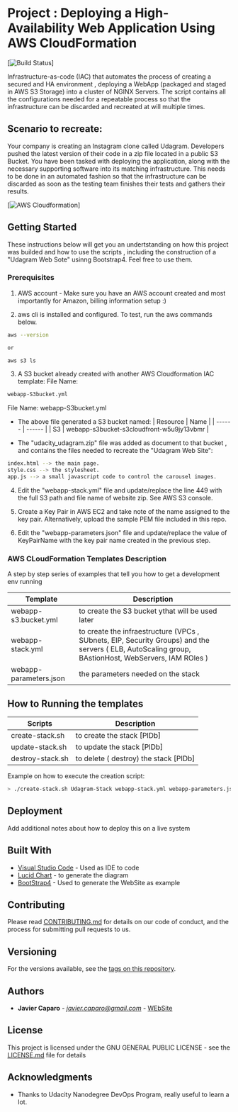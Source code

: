 # Project :  Deploying a High-Availability Web Application Using AWS CloudFormation

[![Build Status](https://travis-ci.org/joemccann/dillinger.svg?branch=master)]

Infrastructure-as-code (IAC) that automates the process of creating a secured and HA environment , deploying  a WebApp  (packaged and staged in AWS S3 Storage) into a cluster of NGINX Servers. The script contains all the configurations needed for a repeatable process so that the infrastructure can be discarded and recreated at will multiple times.

## Scenario to recreate:

Your company is creating an Instagram clone called Udagram. Developers pushed the latest version of their code in a zip file located in a public S3 Bucket.
You have been tasked with deploying the application, along with the necessary supporting software into its matching infrastructure.
This needs to be done in an automated fashion so that the infrastructure can be discarded as soon as the testing team finishes their tests and gathers their results.

[![AWS Cloudformation](https://cdn.lynda.com/video/504618-185-636144053204152091_338x600_thumb.jpg)]

## Getting Started

These instructions below  will get you an undertstanding on how this project was builded and how to use the scripts , including  the construction of a "Udagram Web Sote" usinng Bootstrap4. Feel free to use them.

### Prerequisites

1. AWS account - Make sure you have an AWS account created and most importantly for Amazon, billing information setup :)

2. aws cli is installed and configured. To test, run the aws commands below.
```sh
aws --version

or 

aws s3 ls
```
3. A S3 bucket already created with another AWS Cloudformation IAC template:
File Name:
```sh
webapp-S3bucket.yml
```
   File Name: webapp-S3bucket.yml

- The above file generated a S3 bucket named: 
| Resource | Name |
| ------ | ------ |
| S3 | webapp-s3bucket-s3cloudfront-w5u9jy13vbmr | 

- The "udacity_udagram.zip" file was added as document to that bucket , and contains the files needed to recreate the "Udagram Web Site":
```sh
index.html --> the main page.
style.css --> the stylesheet.
app.js --> a small javascript code to control the carousel images.
``` 
4. Edit the "webapp-stack.yml" file and update/replace the line 449 with the full S3 path and file name of website zip. See AWS S3 console.

5. Create a Key Pair in AWS EC2 and take note of the name assigned to the key pair. Alternatively, upload the sample PEM file included in this repo.

6. Edit the "webapp-parameters.json"  file and update/replace the value of KeyPairName with the key pair name created in the previous step.



### AWS CLoudFormation Templates Description

A step by step series of examples that tell you how to get a development env running

| Template | Description |
| ------ | ------ |
| webapp-s3.bucket.yml | to create the S3 bucket ythat will be used later |
| webapp-stack.yml | to create the infraestructure (VPCs , SUbnets, EIP, Security Groups) and the servers ( ELB, AutoScaling group, BAstionHost, WebServers, IAM ROles ) |
| webapp-parameters.json | the parameters needed on the stack |


##  How to Running the templates

| Scripts | Description |
| ------ | ------ |
| create-stack.sh | to create the stack  [PlDb] |
| update-stack.sh | to update the stack  [PlDb] |
| destroy-stack.sh | to delete ( destroy) the stack  [PlDb] |


Example on how to execute the creation script:
```sh
> ./create-stack.sh Udagram-Stack webapp-stack.yml webapp-parameters.json
```

## Deployment

Add additional notes about how to deploy this on a live system

## Built With

* [Visual Studio Code](http://www.dropwizard.io/1.0.2/docs/) - Used as IDE to code
* [Lucid Chart](https://www.lucidchart.com/pages/) - to generate the diagram
* [BootStrap4](https://getbootstrap.com/) - Used to generate the WebSite as example

## Contributing

Please read [CONTRIBUTING.md](https://gist.github.com/PurpleBooth/b24679402957c63ec426) for details on our code of conduct, and the process for submitting pull requests to us.

## Versioning

For the versions available, see the [tags on this repository](https://github.com/jfcb853/aws-cloudformation-udacity-project2.git/tags). 

## Authors

* **Javier Caparo** - *javier.caparo@gmail.com* - [WEbSite](http://javier-caparo.com/)

## License

This project is licensed under the GNU GENERAL PUBLIC LICENSE - see the [LICENSE.md](LICENSE.md) file for details

## Acknowledgments

* Thanks to Udacity Nanodegree DevOps Program, really useful to learn a lot.